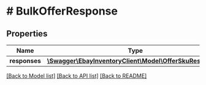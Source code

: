 # # BulkOfferResponse

## Properties

Name | Type | Description | Notes
------------ | ------------- | ------------- | -------------
**responses** | [**\Swagger\EbayInventoryClient\Model\OfferSkuResponse[]**](OfferSkuResponse.md) |  | [optional]

[[Back to Model list]](../../README.md#models) [[Back to API list]](../../README.md#endpoints) [[Back to README]](../../README.md)

